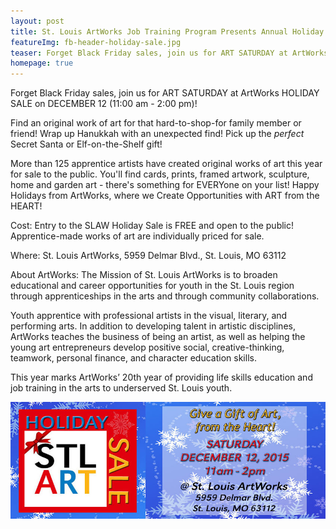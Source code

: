```yaml
---
layout: post
title: St. Louis ArtWorks Job Training Program Presents Annual Holiday Sale
featureImg: fb-header-holiday-sale.jpg
teaser: Forget Black Friday sales, join us for ART SATURDAY at ArtWorks HOLIDAY SALE on DECEMBER 12 (11:00 am - 2:00 pm)!
homepage: true
---
```


Forget Black Friday sales, join us for ART SATURDAY at ArtWorks HOLIDAY SALE on DECEMBER 12 (11:00 am - 2:00 pm)!

Find an original work of art for that hard-to-shop-for family member or friend! Wrap up Hanukkah with an unexpected find! Pick up the *perfect* Secret Santa or Elf-on-the-Shelf gift!

More than 125 apprentice artists have created original works of art this year for sale to the public. You'll find cards, prints, framed artwork, sculpture, home and garden art - there's something for EVERYone on your list! Happy Holidays from ArtWorks, where we Create Opportunities with ART from the HEART!

Cost: Entry to the SLAW Holiday Sale is FREE and open to the public! Apprentice-made works of art are individually priced for sale.

Where: St. Louis ArtWorks, 5959 Delmar Blvd., St. Louis, MO 63112

About ArtWorks: The Mission of St. Louis ArtWorks is to broaden educational and career opportunities for youth in the St. Louis region through apprenticeships in the arts and through community collaborations.

Youth apprentice with professional artists in the visual, literary, and performing arts. In addition to developing talent in artistic disciplines, ArtWorks teaches the business of being an artist, as well as helping the young art entrepreneurs develop positive social, creative-thinking, teamwork, personal finance, and character education skills.

This year marks ArtWorks’ 20th year of providing life skills education and job training in the arts to underserved St. Louis youth.

![](/uploads/versions/fb-header-holiday-sale---x----851-315x---.jpg)